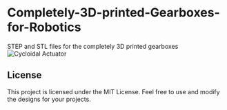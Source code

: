 # Completely-3D-printed-Gearboxes-for-Robotics
STEP and STL files for the completely 3D printed gearboxes
![Cycloidal Actuator](https://github.com/DigitByte/Completely-3D-printed-Gearboxes-for-Robotics/assets/86529449/a315b787-12c8-48a2-bd00-9c6adf0bb6b1)


## License
This project is licensed under the MIT License. Feel free to use and modify the designs for your projects.

